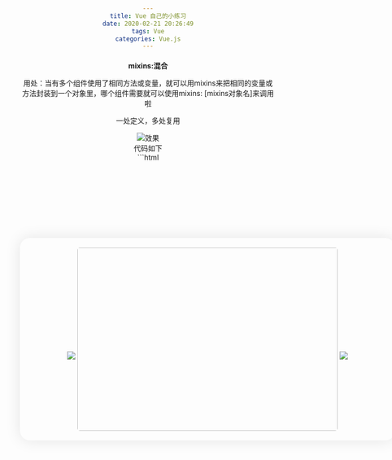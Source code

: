 ```yaml
---
title: Vue 自己的小练习
date: 2020-02-21 20:26:49
tags: Vue
categories: Vue.js
---
```

<h4 align="left">mixins:混合</h4>
<p align="left">用处：当有多个组件使用了相同方法或变量，就可以用mixins来把相同的变量或方法封装到一个对象里，哪个组件需要就可以使用mixins: [mixins对象名]来调用啦</p>
<p align="left">一处定义，多处复用</p>
<div align="center">
	<img src="https://cdn.jsdelivr.net/gh/uncledwyane/imageBed/img/vue_mixins.gif" alt="效果">
</div>



<!--more-->

<center>代码如下</center>
```html
<!DOCTYPE html>
<html lang="zh">
<head>
	<meta charset="UTF-8">
	<meta name="viewport" content="width=device-width, initial-scale=1.0">
	<meta http-equiv="X-UA-Compatible" content="ie=edge">
	<title></title>
	<style type="text/css">
		.img{
			width: 512px;
			height: 360px;
			border-radius: 5px;
			overflow: hidden;
		}
		.img:hover{
		}
		*{
			margin: 0;
			padding: 0;
			text-align: center;
		}
		.wrap{
		}
		.photo_show{
			display: block;
			width: 700px;
			height: 360px;
			padding: 19px;
			box-shadow: 0 0 30px rgba(0, 0, 0, .1);
			text-align: center;
			border-radius: 20px;
			margin: 150px auto;
		}
		.btn{
			position: relative;
			transform: translateY(-140px);
			transition: .3s;
		}
		.btn:hover{
			cursor: pointer;
		}
	</style>
</head>
<body>
	<div class="wrap">
		<div class="photo_show" id="app">
			<img @click="start_last()" src="../images/last.png" class="btn btn-last">
			<img :src="img_link" class="img img1">
			<img @click="start_next()" src="../images/next.png" class="btn btn-next">
		</div>
	</div>
	<script src="../lib/vue.js"></script>
	<script type="text/javascript">
		var link_index = 1;
		var app = new Vue({
			el: '#app',
			data: {
				img_link: '../images/' + link_index + '.png'
			},
			methods: {
				start_next: function (){
					if(link_index < 6){
						link_index++
						this.img_link = '../images/' + link_index + '.png';
					}else{
						this.img_link = '../images/1.png';
						link_index = 1;
					}
				},
				start_last: function (){
					if(link_index > 1){
						link_index--;
						this.img_link = '../images/' + link_index + '.png';
					}else{
						this.img_link = '../images/6.png';
						link_index = 6;
					}
				}
			},
			mounted: function (){
				setInterval(this.start_next(), 1000);
			}
		})
	</script>
</body>
</html>

```